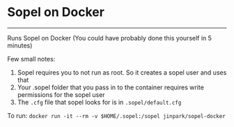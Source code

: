 # Sopel on Docker

------

Runs Sopel on Docker (You could have probably done this yourself in 5 minutes)

Few small notes:

1. Sopel requires you to not run as root. So it creates a sopel user and uses that
2. Your .sopel folder that you pass in to the container requires write permissions for the sopel user
3. The `.cfg` file that sopel looks for is in `.sopel/default.cfg`


To run:
`docker run -it --rm -v $HOME/.sopel:/sopel jinpark/sopel-docker`
